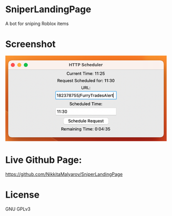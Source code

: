# SniperLandingPage

A bot for sniping Roblox items

# Screenshot

![Screenshot](userinterface.png "UI Screenshot")

# Live Github Page:

https://github.com/NikkitaMalyarov/SniperLandingPage

# License

GNU GPLv3
